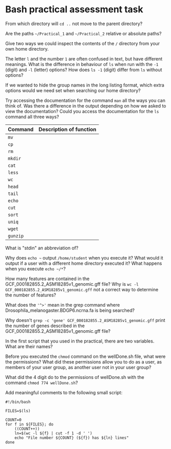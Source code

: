 # Bash practical assessment task

From which directory will `cd ..` not move to the parent directory?

Are the paths `~/Practical_1` and `~/Practical_2` relative or absolute paths?

Give two ways we could inspect the contents of the `/` directory from your own home directory.

The letter `l` and the number `1` are often confused in text, but have different meanings. What is the difference in behaviour of `ls` when run with the `-1` (digit) and `-l` (letter) options? How does `ls -1` (digit) differ from `ls` without options?

If we wanted to hide the group names in the long listing format, which extra options would we need set when searching our home directory?

Try accessing the documentation for the command `man` all the ways you can think of. Was there a difference in the output depending on how we asked to view the documentation? Could you access the documentation for the `ls` command all three ways?

| **Command** | **Description of function**   |
|:----------- |:----------------------------- |
| `mv`        |                               |
| `cp`        |                               |
| `rm`        |                               |
| `mkdir`     |                               |
| `cat`       |                               |
| `less`      |                               |
| `wc`        |                               |
| `head`      |                               |
| `tail`      |                               |
| `echo`      |                               |
| `cut`       |                               |
| `sort`      |                               |
| `uniq`      |                               |
| `wget`      |                               |
| `gunzip`    |                               |

What is "stdin" an abbreviation of?

Why does `echo ~` output `/home/student` when you execute it? What would it output if a user with a different home directory executed it? What happens when you execute `echo ~/*`?

How many features are contained in the GCF_000182855.2_ASM18285v1_genomic.gff file?
Why is `wc -l GCF_000182855.2_ASM18285v1_genomic.gff` not a correct way to determine the number of features?

What does the `'^>'` mean in the grep command where Drosophila_melanogaster.BDGP6.ncrna.fa is being searched?

Why doesn't `grep -c 'gene' GCF_000182855.2_ASM18285v1_genomic.gff` print the number of genes described in the GCF_000182855.2_ASM18285v1_genomic.gff file?

In the first script that you used in the practical, there are two variables. What are their names?

Before you executed the `chmod` command on the wellDone.sh file, what were the permissions? What did these permissions allow you to do as a user, as members of your user group, as another user not in your user group?

What did the 4 digit do to the permissions of wellDone.sh with the command `chmod 774 wellDone.sh`?

Add meaningful comments to the following small script:
```
#!/bin/bash

FILES=$(ls)

COUNT=0
for f in ${FILES}; do
	((COUNT++))
	ln=$(wc -l ${f} | cut -f 1 -d ' ')
	echo "File number ${COUNT} (${f}) has ${ln} lines"
done
```
